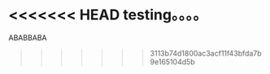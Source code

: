 <<<<<<< HEAD
testing。。。。
===============

ABABBABA

>>>>>>> 3113b74d1800ac3acf11f43bfda7b9e165104d5b
>>>>>>>
>>>>>>
>>>>>
>>>>
>>>
>>
